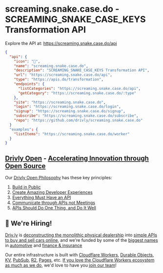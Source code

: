# screaming.snake.case.do - SCREAMING_SNAKE_CASE_KEYS Transformation API

Explore the API at: <https://screaming.snake.case.do/api>

```json
{
  "api": {
    "icon": "🚀",
    "name": "screaming.snake.case.do",
    "description": "SCREAMING_SNAKE_CASE_KEYS Transformation API",
    "url": "https://screaming.snake.case.do/api",
    "type": "https://apis.do/transformation",
    "endpoints": {
      "listCategories": "https://screaming.snake.case.do/api",
      "getCategory": "https://screaming.snake.case.do/:type"
    },
    "site": "https://screaming.snake.case.do",
    "login": "https://screaming.snake.case.do/login",
    "signup": "https://screaming.snake.case.do/signup",
    "subscribe": "https://screaming.snake.case.do/subscribe",
    "repo": "https://github.com/drivly/screaming.snake.case.do"
  }
  "examples": {
    "listItems": "https://screaming.snake.case.do/worker"
  }
}
```

## [Drivly Open](https://driv.ly/open) - [Accelerating Innovation through Open Source](https://blog.driv.ly/accelerating-innovation-through-open-source)

Our [Drivly Open Philosophy](https://philosophy.do) has these key principles:

1. [Build in Public](https://driv.ly/open/build-in-public)
2. [Create Amazing Developer Experiences](https://driv.ly/open/amazing-developer-experiences)
3. [Everything Must Have an API](https://driv.ly/open/everything-must-have-an-api)
4. [Communicate through APIs not Meetings](https://driv.ly/open/communicate-through-apis-not-meetings)
5. [APIs Should Do One Thing, and Do It Well](https://driv.ly/open/apis-do-one-thing)


##  🚀 We're Hiring!

[Driv.ly](https://driv.ly) is [deconstructing the monolithic physical dealership](https://blog.driv.ly/deconstructing-the-monolithic-physical-dealership) into [simple APIs to buy and sell cars online](https://driv.ly), and we're funded by some of the [biggest names](https://twitter.com/TurnerNovak) in [automotive](https://fontinalis.com/team/#bill-ford) and [finance & insurance](https://www.detroit.vc)

Our entire infrastructure is built with [Cloudflare Workers](https://workers.do), [Durable Objects](https://durable.objects.do), [KV](https://kv.cf), [PubSub](https://pubsub.do), [R2](https://r2.do.cf), [Pages](https://pages.do), etc.  [If you love the Cloudflare Workers ecosystem as much as we do](https://driv.ly/loves/workers), we'd love to have you [join our team](https://careers.do/apply)!


